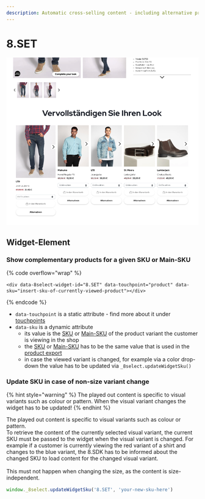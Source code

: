 ```yaml
---
description: Automatic cross-selling content - including alternative products.
---
```


# 8.SET

![8.SET with add-to-cart functionality active](../.gitbook/assets/8-set-compose.png)

## Widget-Element

### **Show complementary products for a given SKU or Main-SKU**

{% code overflow="wrap" %}
```markup
<div data-8select-widget-id="8.SET" data-touchpoint="product" data-sku="insert-sku-of-currently-viewed-product"></div>
```
{% endcode %}

* `data-touchpoint` is a static attribute - find more about it under [touchpoints](8.set-flat/)
* `data-sku` is a dynamic attribute
  * its value is the [SKU](../product-export/base-data/details.md#sku-sku) or [Main-SKU](../product-export/base-data/details.md#main-sku-main-sku) of the product variant the customer is viewing in the shop
  * the [SKU](../product-export/base-data/details.md#sku-sku) or [Main-SKU](../product-export/base-data/details.md#main-sku-main-sku) has to be the same value that is used in the [product export](../integration/produkt-export.md)
  * in case the viewed variant is changed, for example via a color drop-down the value has to be updated via `_8select.updateWidgetSku()`

### Update SKU in case of non-size variant change

{% hint style="warning" %}
The played out content is specific to visual variants such as colour or pattern. When the visual variant changes the widget has to be updated!
{% endhint %}

The played out content is specific to visual variants such as colour or pattern. \
To retrieve the content of the currently selected visual variant, the current SKU must be passed to the widget when the visual variant is changed. For example if a customer is currently viewing the red variant of a shirt and changes to the blue variant, the 8.SDK has to be informed about the changed SKU to load content for the changed visual variant.\
\
This must not happen when changing the size, as the content is size-independent.

```javascript
window._8select.updateWidgetSku('8.SET', 'your-new-sku-here')
```

